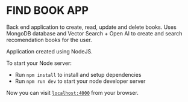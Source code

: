 # FIND BOOK APP

Back end application to create, read, update and delete books.
Uses MongoDB database and Vector Search + Open AI to create and search recomendation books for the user.

Application created using NodeJS.

To start your Node server:

- Run `npm install` to install and setup dependencies
- Run `npm run dev` to start your node developer server

Now you can visit [`localhost:4000`](http://localhost:4000) from your browser.
